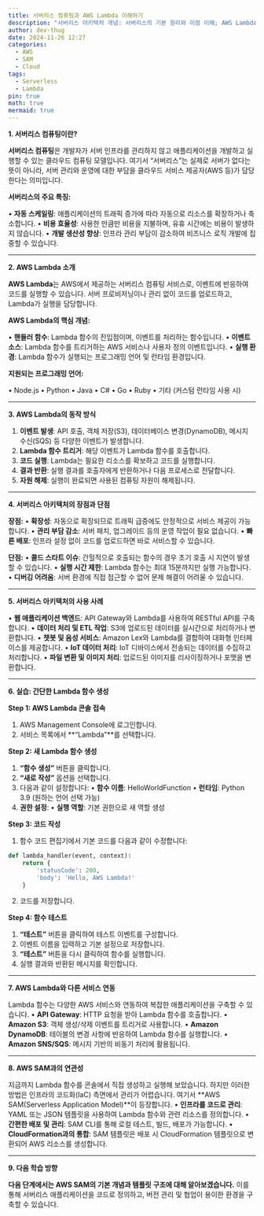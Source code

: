 ```yaml
---
title: 서버리스 컴퓨팅과 AWS Lambda 이해하기
description: "서버리스 아키텍처 개념: 서버리스의 기본 원리와 이점 이해; AWS Lambda 소개: Lambda 함수의 동작 방식, 트리거, 제한 사항 등"
author: dev-thug
date: 2024-11-26 12:27
categories:
  - AWS
  - SAM
  - Cloud
tags:
  - Serverless
  - Lambda
pin: true
math: true
mermaid: true
---
```

**1. 서버리스 컴퓨팅이란?**

**서버리스 컴퓨팅**은 개발자가 서버 인프라를 관리하지 않고 애플리케이션을 개발하고 실행할 수 있는 클라우드 컴퓨팅 모델입니다. 여기서 “서버리스”는 실제로 서버가 없다는 뜻이 아니라, 서버 관리와 운영에 대한 부담을 클라우드 서비스 제공자(AWS 등)가 담당한다는 의미입니다.


**서버리스의 주요 특징:**

• **자동 스케일링**: 애플리케이션의 트래픽 증가에 따라 자동으로 리소스를 확장하거나 축소합니다.
• **비용 효율성**: 사용한 만큼만 비용을 지불하며, 유휴 시간에는 비용이 발생하지 않습니다.
• **개발 생산성 향상**: 인프라 관리 부담이 감소하여 비즈니스 로직 개발에 집중할 수 있습니다.


---

**2. AWS Lambda 소개**

**AWS Lambda**는 AWS에서 제공하는 서버리스 컴퓨팅 서비스로, 이벤트에 반응하여 코드를 실행할 수 있습니다. 서버 프로비저닝이나 관리 없이 코드를 업로드하고, Lambda가 실행을 담당합니다.

  
**AWS Lambda의 핵심 개념:**

• **핸들러 함수**: Lambda 함수의 진입점이며, 이벤트를 처리하는 함수입니다.
• **이벤트 소스**: Lambda 함수를 트리거하는 AWS 서비스나 사용자 정의 이벤트입니다.
• **실행 환경**: Lambda 함수가 실행되는 프로그래밍 언어 및 런타임 환경입니다.

  

**지원되는 프로그래밍 언어:**

• Node.js
• Python
• Java
• C#
• Go
• Ruby
• 기타 (커스텀 런타임 사용 시)



---

**3. AWS Lambda의 동작 방식**

1. **이벤트 발생**: API 호출, 객체 저장(S3), 데이터베이스 변경(DynamoDB), 메시지 수신(SQS) 등 다양한 이벤트가 발생합니다.
2. **Lambda 함수 트리거**: 해당 이벤트가 Lambda 함수를 호출합니다.
3. **코드 실행**: Lambda는 필요한 리소스를 확보하고 코드를 실행합니다.
4. **결과 반환**: 실행 결과를 호출자에게 반환하거나 다음 프로세스로 전달합니다.
5. **자원 해제**: 실행이 완료되면 사용된 컴퓨팅 자원이 해제됩니다.



---

**4. 서버리스 아키텍처의 장점과 단점**  

**장점:**
• **확장성**: 자동으로 확장되므로 트래픽 급증에도 안정적으로 서비스 제공이 가능합니다.
• **관리 부담 감소**: 서버 패치, 업그레이드 등의 운영 작업이 필요 없습니다.
• **빠른 배포**: 인프라 설정 없이 코드를 업로드하면 바로 서비스할 수 있습니다.
  
**단점:**
• **콜드 스타트 이슈**: 간헐적으로 호출되는 함수의 경우 초기 호출 시 지연이 발생할 수 있습니다.
• **실행 시간 제한**: Lambda 함수는 최대 15분까지만 실행 가능합니다.
• **디버깅 어려움**: 서버 환경에 직접 접근할 수 없어 문제 해결이 어려울 수 있습니다.



---

**5. 서버리스 아키텍처의 사용 사례**

• **웹 애플리케이션 백엔드**: API Gateway와 Lambda를 사용하여 RESTful API를 구축합니다.
• **데이터 처리 및 ETL 작업**: S3에 업로드된 데이터를 실시간으로 처리하거나 변환합니다.
• **챗봇 및 음성 서비스**: Amazon Lex와 Lambda를 결합하여 대화형 인터페이스를 제공합니다.
• **IoT 데이터 처리**: IoT 디바이스에서 전송되는 데이터를 수집하고 처리합니다.
• **파일 변환 및 이미지 처리**: 업로드된 이미지를 리사이징하거나 포맷을 변환합니다.



---

**6. 실습: 간단한 Lambda 함수 생성**

**Step 1: AWS Lambda 콘솔 접속**
1. AWS Management Console에 로그인합니다.
2. 서비스 목록에서 **“Lambda”**를 선택합니다.

**Step 2: 새 Lambda 함수 생성**
1. **“함수 생성”** 버튼을 클릭합니다.
2. **“새로 작성”** 옵션을 선택합니다.
3. 다음과 같이 설정합니다:
	• **함수 이름**: HelloWorldFunction
	• **런타임**: Python 3.9 (원하는 언어 선택 가능)
4. **권한 설정**:
	• **실행 역할**: 기본 권한으로 새 역할 생성

**Step 3: 코드 작성**
1. 함수 코드 편집기에서 기본 코드를 다음과 같이 수정합니다:
```python
def lambda_handler(event, context):
    return {
        'statusCode': 200,
        'body': 'Hello, AWS Lambda!'
    }
```
2. 코드를 저장합니다.

**Step 4: 함수 테스트**
1. **“테스트”** 버튼을 클릭하여 테스트 이벤트를 구성합니다.
2. 이벤트 이름을 입력하고 기본 설정으로 저장합니다.
3. **“테스트”** 버튼을 다시 클릭하여 함수를 실행합니다.
4. 실행 결과와 반환된 메시지를 확인합니다.


---

**7. AWS Lambda와 다른 서비스 연동**

Lambda 함수는 다양한 AWS 서비스와 연동하여 복잡한 애플리케이션을 구축할 수 있습니다.
• **API Gateway**: HTTP 요청을 받아 Lambda 함수를 호출합니다.
• **Amazon S3**: 객체 생성/삭제 이벤트를 트리거로 사용합니다.
• **Amazon DynamoDB**: 테이블의 변경 사항에 반응하여 Lambda 함수를 실행합니다.
• **Amazon SNS/SQS**: 메시지 기반의 비동기 처리에 활용됩니다.


---

**8. AWS SAM과의 연관성**

지금까지 Lambda 함수를 콘솔에서 직접 생성하고 실행해 보았습니다. 하지만 이러한 방법은 인프라의 코드화(IaC) 측면에서 관리가 어렵습니다. 여기서 **AWS SAM(Serverless Application Model)**이 등장합니다.
• **인프라를 코드로 관리**: YAML 또는 JSON 템플릿을 사용하여 Lambda 함수와 관련 리소스를 정의합니다.
• **간편한 배포 및 관리**: SAM CLI를 통해 로컬 테스트, 빌드, 배포가 가능합니다.
• **CloudFormation과의 통합**: SAM 템플릿은 배포 시 CloudFormation 템플릿으로 변환되어 AWS 리소스를 생성합니다.



---

**9. 다음 학습 방향**

**다음 단계에서는 AWS SAM의 기본 개념과 템플릿 구조에 대해 알아보겠습니다.** 이를 통해 서버리스 애플리케이션을 코드로 정의하고, 버전 관리 및 협업이 용이한 환경을 구축할 수 있습니다.
